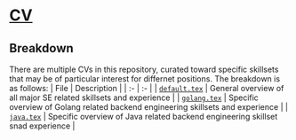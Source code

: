 # [CV](https://github.com/Matthewacon/CV/blob/master/cv/default.pdf)

## Breakdown
There are multiple CVs in this repository, curated toward specific skillsets
that may be of particular interest for differnet positions. The breakdown
is as follows:
| File | Description |
| :- | :- |
| [`default.tex`](./cv/default.tex) | General overview of all major SE related skillsets and experience |
| [`golang.tex`](./cv/golang.tex) | Specific overview of Golang related backend engineering skillsets and experience |
| [`java.tex`](./cv/java.tex) | Specific overview of Java related backend engineering skillset snad experience |
